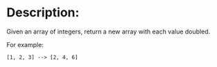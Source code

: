 # Description:
Given an array of integers, return a new array with each value doubled.

For example:
```
[1, 2, 3] --> [2, 4, 6]
```